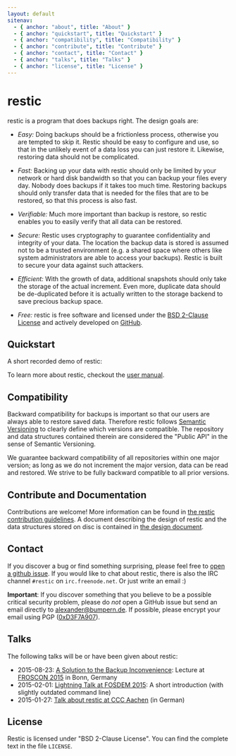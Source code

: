 ```yaml
---
layout: default
sitenav:
  - { anchor: "about", title: "About" }
  - { anchor: "quickstart", title: "Quickstart" }
  - { anchor: "compatibility", title: "Compatibility" }
  - { anchor: "contribute", title: "Contribute" }
  - { anchor: "contact", title: "Contact" }
  - { anchor: "talks", title: "Talks" }
  - { anchor: "license", title: "License" }
---
```


<h1 class="page-title"><a name="about"></a>restic</h1>

restic is a program that does backups right. The design goals are:

 * *Easy:* Doing backups should be a frictionless process, otherwise you are tempted to skip it.  Restic should be easy to configure and use, so that in the unlikely event of a data loss you can just restore it. Likewise, restoring data should not be complicated.

 * *Fast:* Backing up your data with restic should only be limited by your network or hard disk bandwidth so that you can backup your files every day. Nobody does backups if it takes too much time. Restoring backups should only transfer data that is needed for the files that are to be restored, so that this process is also fast.

 * *Verifiable:* Much more important than backup is restore, so restic enables you to easily verify that all data can be restored.

 * *Secure:* Restic uses cryptography to guarantee confidentiality and integrity of your data. The location the backup data is stored is assumed not to be a trusted environment (e.g. a shared space where others like system administrators are able to access your backups). Restic is built to secure your data against such attackers.

 * *Efficient:* With the growth of data, additional snapshots should only take the storage of the actual increment. Even more, duplicate data should be de-duplicated before it is actually written to the storage backend to save precious backup space.

 * *Free:* restic is free software and licensed under the [BSD 2-Clause License](https://github.com/restic/restic/blob/master/LICENSE) and actively developed on [GitHub](https://github.com/restic/restic/).

## <a name="quickstart"></a>Quickstart

A short recorded demo of restic:

<script type="text/javascript" src="https://asciinema.org/a/anro1vq39k80ae7c46s9nj6bs.js" id="asciicast-23554" async></script>

To learn more about restic, checkout the [user manual](/manual.html).

## <a name="compatibility"></a>Compatibility

Backward compatibility for backups is important so that our users are always able to restore saved data. Therefore restic follows [Semantic Versioning](http://semver.org) to clearly define which versions are compatible. The repository and data structures contained therein are considered the "Public API" in the sense of Semantic Versioning.

We guarantee backward compatibility of all repositories within one major version; as long as we do not increment the major version, data can be read and restored. We strive to be fully backward compatible to all prior versions.


## <a name="contribute"></a>Contribute and Documentation

Contributions are welcome! More information can be found in [the restic contribution guidelines](https://github.com/restic/restic/blob/master/CONTRIBUTING.md). A document describing the design of restic and the data structures stored on disc is contained in [the design document](https://github.com/restic/restic/blob/master/doc/Design.md).

## <a name="contact"></a>Contact

If you discover a bug or find something surprising, please feel free to [open a github issue](https://github.com/restic/restic/issues/new). If you would like to chat about restic, there is also the IRC channel `#restic` on `irc.freenode.net`. Or just write an email :)

**Important**: If you discover something that you believe to be a possible critical security problem, please do *not* open a GitHub issue but send an email directly to alexander@bumpern.de. If possible, please encrypt your email using PGP ([0xD3F7A907](https://pgp.mit.edu/pks/lookup?op=get&search=0x91A6868BD3F7A907)).

## <a name="talks"></a>Talks

The following talks will be or have been given about restic:

 * 2015-08-23: [A Solution to the Backup Inconvenience](https://media.ccc.de/browse/conferences/froscon/2015/froscon2015-1515-a_solution_to_the_backup_inconvenience.html#video): Lecture at [FROSCON 2015](https://www.froscon.de) in Bonn, Germany
 * 2015-02-01: [Lightning Talk at FOSDEM 2015](https://www.youtube.com/watch?v=oM-MfeflUZ8&t=11m40s): A short introduction (with slightly outdated command line)
 * 2015-01-27: [Talk about restic at CCC Aachen](https://videoag.fsmpi.rwth-aachen.de/?view=player&lectureid=4442#content) (in German)

## <a name="license"></a>License

Restic is licensed under "BSD 2-Clause License". You can find the complete text in the file `LICENSE`.




